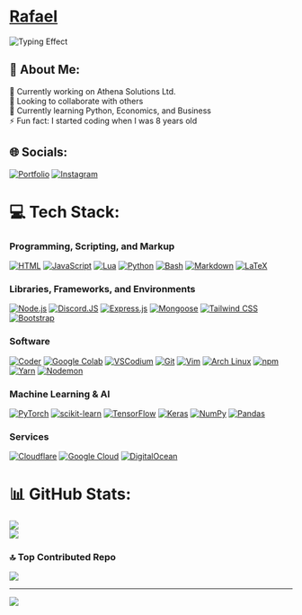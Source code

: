# [Rafael](https://rsrdev.com)
![Typing Effect](https://cdn.rsrdev.com/typing?font=Raleway&amp;duration=4000&amp;pause=1200&amp;size=16&amp;color=ffffff&amp;width=435&amp;lines=A+self-taught+developer;Aspiring+neural+network+engineer;A+visionary;Aspiring+Cyber+Security+Expert;Driven+by+a+desire+to+promote+justice+and+equality;An+advocate+for+global+safety;Driven+to+inspire+and+make+an+impact;High+school+student)

## 👋 About Me:
🔭 Currently working on Athena Solutions Ltd.<br>👯 Looking to collaborate with others<br>🌱 Currently learning Python, Economics, and Business<br>⚡ Fun fact: I started coding when I was 8 years old

## 🌐 Socials:
[![Portfolio](https://img.shields.io/badge/Portfolio-3124ca.svg?logo=rive&logoColor=white&style=for-the-badge)](https://rsrdev.com) [![Instagram](https://img.shields.io/badge/Instagram-E4405F.svg?logo=instagram&logoColor=white&style=for-the-badge)](https://instagram.com/rsoleyyy)

# 💻 Tech Stack:
### Programming, Scripting, and Markup

[![HTML](https://img.shields.io/badge/HTML-E34F26?style=for-the-badge&logo=html5&logoColor=white)](https://developer.mozilla.org/en-US/docs/Web/HTML)  [![JavaScript](https://img.shields.io/badge/JavaScript-F7DF1E?style=for-the-badge&logo=javascript&logoColor=black)](https://developer.mozilla.org/en-US/docs/Web/JavaScript)  [![Lua](https://img.shields.io/badge/Lua-2C2D72?style=for-the-badge&logo=lua&logoColor=white)](https://www.lua.org/)  [![Python](https://img.shields.io/badge/Python-3776AB?style=for-the-badge&logo=python&logoColor=white)](https://www.python.org/)  [![Bash](https://img.shields.io/badge/Bash-4EAA25?style=for-the-badge&logo=gnu-bash&logoColor=white)](https://www.gnu.org/software/bash/)  [![Markdown](https://img.shields.io/badge/Markdown-000000?style=for-the-badge&logo=markdown&logoColor=white)](https://www.markdownguide.org/)  [![LaTeX](https://img.shields.io/badge/latex-%23008080.svg?style=for-the-badge&logo=latex&logoColor=white)](https://www.latex-project.org/)  

### Libraries, Frameworks, and Environments

[![Node.js](https://img.shields.io/badge/Node.js-339933?style=for-the-badge&logo=node.js&logoColor=white)](https://nodejs.org/)  [![Discord.JS](https://img.shields.io/badge/Discord.JS-0096ff?style=for-the-badge&logo=discord&logoColor=white)](https://discord.js.org)  [![Express.js](https://img.shields.io/badge/Express.js-000000?style=for-the-badge&logo=express&logoColor=white)](https://expressjs.com/)  [![Mongoose](https://img.shields.io/badge/Mongoose-880000?style=for-the-badge&logo=mongodb&logoColor=white)](https://mongoosejs.com/)  [![Tailwind CSS](https://img.shields.io/badge/Tailwind_CSS-38B2AC?style=for-the-badge&logo=tailwind-css&logoColor=white)](https://tailwindcss.com/)  [![Bootstrap](https://img.shields.io/badge/Bootstrap-7952B3?style=for-the-badge&logo=bootstrap&logoColor=white)](https://getbootstrap.com/)  

### Software

[![Coder](https://img.shields.io/badge/Coder-3B275F?style=for-the-badge&logo=coder&logoColor=white)](https://coder.com/)  [![Google Colab](https://img.shields.io/badge/Google_Colab-F9AB00?style=for-the-badge&logo=google-colab&logoColor=white)](https://colab.research.google.com/)  [![VSCodium](https://img.shields.io/badge/VSCodium-2F80ED?style=for-the-badge&logo=vscodium&logoColor=white)](https://vscodium.com/)  [![Git](https://img.shields.io/badge/Git-F05032?style=for-the-badge&logo=git&logoColor=white)](https://git-scm.com/)  [![Vim](https://img.shields.io/badge/Vim-019733?style=for-the-badge&logo=vim&logoColor=white)](https://www.vim.org/)  [![Arch Linux](https://img.shields.io/badge/Arch_Linux-1793D1?style=for-the-badge&logo=archlinux&logoColor=white)](https://www.archlinux.org/)  [![npm](https://img.shields.io/badge/npm-CB3837?style=for-the-badge&logo=npm&logoColor=white)](https://www.npmjs.com/)  [![Yarn](https://img.shields.io/badge/Yarn-2C8EBB?style=for-the-badge&logo=yarn&logoColor=white)](https://yarnpkg.com/)  [![Nodemon](https://img.shields.io/badge/NODEMON-%23323330.svg?style=for-the-badge&logo=nodemon&logoColor=%BBDEAD)](https://nodemon.io/)  

### Machine Learning & AI

[![PyTorch](https://img.shields.io/badge/PyTorch-EE4C2C?style=for-the-badge&logo=pytorch&logoColor=white)](https://www.pytorch.org/)  [![scikit-learn](https://img.shields.io/badge/scikit--learn-F7931E?style=for-the-badge&logo=scikit-learn&logoColor=white)](https://scikit-learn.org/)  [![TensorFlow](https://img.shields.io/badge/TensorFlow-FF6F00?style=for-the-badge&logo=tensorflow&logoColor=white)](https://www.tensorflow.org/)  [![Keras](https://img.shields.io/badge/Keras-D00000?style=for-the-badge&logo=keras&logoColor=white)](https://keras.io/)  [![NumPy](https://img.shields.io/badge/NumPy-7b66ee?style=for-the-badge&logo=numpy&logoColor=white)](https://numpy.org/)  [![Pandas](https://img.shields.io/badge/pandas-%23150458.svg?style=for-the-badge&logo=pandas&logoColor=white)](https://pandas.pydata.org/)  

### Services

[![Cloudflare](https://img.shields.io/badge/Cloudflare-F38020?style=for-the-badge&logo=Cloudflare&logoColor=white)](https://cloudflare.com/)  [![Google Cloud](https://img.shields.io/badge/GoogleCloud-%234285F4.svg?style=for-the-badge&logo=google-cloud&logoColor=white)](https://cloud.google.com/)  [![DigitalOcean](https://img.shields.io/badge/DigitalOcean-%230167ff.svg?style=for-the-badge&logo=digitalOcean&logoColor=white)](https://digitalocean.com/)  

# 📊 GitHub Stats:
![](https://github-readme-stats.vercel.app/api?username=rsley&theme=radical&hide_border=true&include_all_commits=false&count_private=true)<br/>
![](https://github-readme-streak-stats.herokuapp.com/?user=rsley&theme=radical&hide_border=true)<br/>

### 🔝 Top Contributed Repo
![](https://github-contributor-stats.vercel.app/api?username=rsley&limit=5&theme=radical&combine_all_yearly_contributions=true&hide_border=true)

---
[![](https://visitcount.itsvg.in/api?id=rsley&icon=2&color=0)](https://visitcount.itsvg.in)

  <!-- ## 💰 You can help me by Donating -->
  <!--[![PayPal](https://img.shields.io/badge/PayPal-00457C?style=for-the-badge&logo=paypal&logoColor=white)](https://paypal.me/rsoley0) -->
